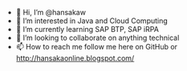 - 👋 Hi, I’m @hansakaw
- 👀 I’m interested in Java and Cloud Computing
- 🌱 I’m currently learning SAP BTP, SAP iRPA
- 💞️ I’m looking to collaborate on anything technical
- 📫 How to reach me follow me here on GitHub or http://hansakaonline.blogspot.com/

<!---
hansakaw/hansakaw is a ✨ special ✨ repository because its `README.md` (this file) appears on your GitHub profile.
You can click the Preview link to take a look at your changes.
--->
